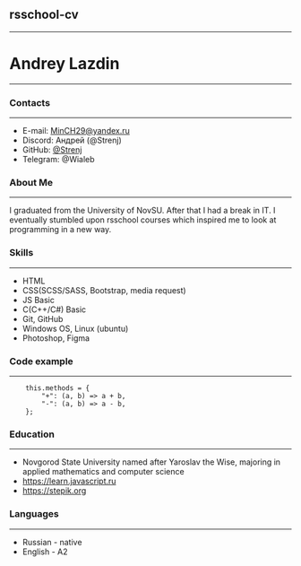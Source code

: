 ## rsschool-cv
******
# Andrey Lazdin
******
### Contacts
******
* E-mail: MinCH29@yandex.ru
* Discord: Андрей (@Strenj)
* GitHub: [@Strenj](https://github.com/Strenj)
* Telegram: @Wialeb
### About Me
******
I graduated from the University of NovSU. After that I had a break in IT. I eventually stumbled upon rsschool courses which inspired me to look at programming in a new way.
### Skills
******
* HTML
* CSS(SCSS/SASS, Bootstrap, media request)
* JS Basic
* C(C++/C#) Basic
* Git, GitHub
* Windows OS, Linux (ubuntu)
* Photoshop, Figma
### Code example
******
```
    this.methods = {
        "+": (a, b) => a + b,
        "-": (a, b) => a - b,   
    };
```
### Education
******
* Novgorod State University named after Yaroslav the Wise, majoring in applied mathematics and computer science
* https://learn.javascript.ru
* https://stepik.org
### Languages
******
* Russian - native
* English - A2